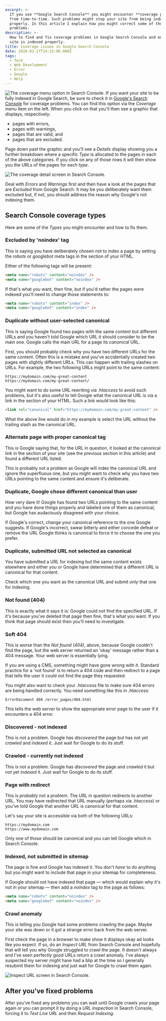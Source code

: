 ```yaml
---
excerpt: >-
  If you use **Google Search Console** you might encounter **coverage problems**
  from time-to-time. Such problems might stop your site from being indexed
  properly. In this article I explain how you might correct some of those
  problems.
description: >-
  How to find and fix coverage problems in Google Search Console and ensure your
  site is indexed properly.
title: Coverage issues in Google Search Console
date: 2020-03-17T14:15:00.000Z
tags:
  - Tech
  - Web Development
  - Error
  - Google
  - Help
---
```

![The coverage menu option in Search Console.](/assets/images/posts/2020/03/2020-03-17-coverage-menu.jpg "class=s33 right|@itemprop=image")
If you want your site to be fully indexed in Google Search, be sure to check it in [Google's Search Console](https://search.google.com/search-console) for coverage problems. You can find this option via the *Coverage* menu item on the left. When you click on that you'll then see a graphic that displays, respectively:

- pages with errors,
- pages with warnings,
- pages that are valid, and
- pages that are excluded.

Page down past the graphic and you'll see a *Details* display showing you a further breakdown where a specific *Type* is allocated to the pages in each of the above categories. If you click on any of those rows it will then show you the URLs of the pages for each *type*.

![The coverage detail screen in Search Console.](/assets/images/posts/2020/03/2020-03-17-coverage-detail.jpg "@itemprop=image")

Deal with *Errors* and *Warnings* first and then have a look at the pages that are *Excluded* from Google Search. It may be you deliberately want them excluded but, if not, you should address the reason why Google's not indexing them.

## Search Console coverage types

Here are some of the *Types* you might encounter and how to fix them.

### Excluded by 'noindex' tag

This is saying you have deliberately chosen not to index a page by setting the *robots* or *googlebot* meta tags in the <head> section of your HTML.

Either of the following tags will be present:

```html
<meta name="robots" content="noindex" />
<meta name="googlebot" content="noindex" />
```

If that's what you want, then fine, but if you'd rather the pages were indexed you'll need to change those statements to:

```html
<meta name="robots" content="index" />
<meta name="googlebot" content="index" />
```

### Duplicate without user-selected canonical

This is saying Google found two pages with the same content but different URLs and you haven't told Google which URL it should consider to be the main one. Google calls the main URL for a page its *canonical* URL.

First, you should probably check why you have two different URLs for the same content. Often this is a mistake and you've accidentally created two pages with slightly different URLs. This can happen with trailing slashes on URLs. For example, the two following URLs might point to the same content:

```
https://mydomain.com/my-great-content
https://mydomain.com/my-great-content/
```

You might want to do some URL rewriting via *.htaccess* to avoid such problems, but it's also useful to tell Google what the canonical URL is via a link in the <head> section of your HTML. Such a link would look like this:

```html
<link rel="canonical" href="https://mydomain.com/my-great-content" />
```

What the above line would do in my example is select the URL without the trailing slash as the canonical URL.

### Alternate page with proper canonical tag

This is Google saying that, for the URL in question, it looked at the canonical link in the <head> section of your site (see the previous section in this article) and found a different URL listed.

This is probably not a problem as Google will index the canonical URL and ignore the superfluous one, but you might want to check why you have two URLs pointing to the same content and ensure it's deliberate.

### Duplicate, Google chose different canonical than user

How very dare it! Google has found two URLs pointing to the same content and you have done things properly and labeled one of them as canonical, but Google has audaciously disagreed with your choice.

If Google's correct, change your canonical reference to the one Google suggests. If Google's incorrect, swear bitterly and either concede defeat or remove the URL Google thinks is canonical to force it to choose the one you prefer.

### Duplicate, submitted URL not selected as canonical

You have submitted a URL for indexing but the same content exists elsewhere and either you or Google have determined that a different URL is canonical for that content.

Check which one you want as the canonical URL and submit *only* that one for indexing.

### Not found (404)

This is exactly what it says it is: Google could not find the specified URL. If it's because you've deleted that page then fine, that's what you want. If you think that page should exist then you'll need to investigate.

### Soft 404

This is worse than the *Not found (404)*, above, because Google couldn't find the page, but the web server returned an 'okay' message rather than a 404 message. Your web server is essentially lying.

If you are using a CMS, something might have gone wrong with it. Standard practice for a 'not found' is to return a 404 code and then redirect to a page that tells the user it could not find the page they requested.

You might also want to check your *.htaccess* file to make sure 404 errors are being handled correctly. You need something like this in *.htaccess*:

```
ErrorDocument 404 /error_pages/404.html
```

This tells the web server to show the appropriate error page to the user if it encounters a 404 error.

### Discovered - not indexed

This is not a problem. Google has *discovered* the page but has not yet *crawled* and *indexed* it. Just wait for Google to do its stuff.

### Crawled - currently not indexed

This is not a problem. Google has *discovered* the page and *crawled* it but not yet *indexed* it. Just wait for Google to do its stuff.

### Page with redirect

This is *probably* not a problem. The URL in question redirects to another URL. You may have redirected that URL manually (perhaps via *.htaccess*) or you've told Google that another URL is canonical for that content.

Let's say your site is accessible via both of the following URLs:

```
https://mydomain.com 
https://www.mydomain.com
```

Only one of those should be canonical and you can tell Google which in Search Console.

### Indexed, not submitted in sitemap

The page is fine and Google has indexed it. You don't *have* to do anything but you might want to include that page in your sitemap for completeness.

If Google should not have indexed that page — which would explain why it's not in your sitemap — then add a *noindex* tag to the page as follows:

```html
<meta name="robots" content="noindex" />
<meta name="googlebot" content="noindex" />
```

### Crawl anomaly

This is telling you Google had some problems crawling the page. Maybe your site was down or it got a strange error back from the web server.

First check the page in a browser to make show it displays okay ad looks like you expect. If so, do an *Inspect URL* from Search Console and hopefully that will tell you why Google struggled to crawl the page. It doesn't always and I've seen perfectly good URLs return a crawl anomaly. I've always suspected my server might have had a blip at the time so I generally resubmit them for indexing and just wait for Google to crawl them again.

![Inspect URL screen in Search Console.](/assets/images/posts/2020/03/2020-03-17-url-inspection.jpg "@itemprop=image")

## After you've fixed problems

After you've fixed any problems you can wait until Google crawls your page again or you can prompt it by doing a *URL inspection* in Search Console, forcing it to *Test Live URL* and then *Request Indexing*.

